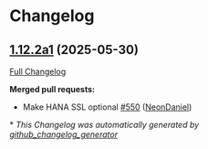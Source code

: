 # Changelog

## [1.12.2a1](https://github.com/NeonGeckoCom/neon-utils/tree/1.12.2a1) (2025-05-30)

[Full Changelog](https://github.com/NeonGeckoCom/neon-utils/compare/1.12.1...1.12.2a1)

**Merged pull requests:**

- Make HANA SSL optional [\#550](https://github.com/NeonGeckoCom/neon-utils/pull/550) ([NeonDaniel](https://github.com/NeonDaniel))



\* *This Changelog was automatically generated by [github_changelog_generator](https://github.com/github-changelog-generator/github-changelog-generator)*
